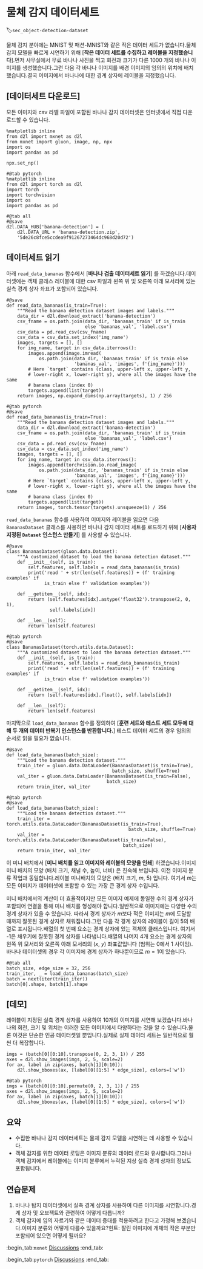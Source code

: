 # 물체 감지 데이터세트
:label:`sec_object-detection-dataset`

물체 감지 분야에는 MNIST 및 패션-MNIST와 같은 작은 데이터 세트가 없습니다.물체 감지 모델을 빠르게 시연하기 위해 [**작은 데이터 세트를 수집하고 레이블을 지정했습니다**].먼저 사무실에서 무료 바나나 사진을 찍고 회전과 크기가 다른 1000 개의 바나나 이미지를 생성했습니다.그런 다음 각 바나나 이미지를 배경 이미지의 임의의 위치에 배치했습니다.결국 이미지에서 바나나에 대한 경계 상자에 레이블을 지정했습니다. 

## [**데이터세트 다운로드**]

모든 이미지와 csv 라벨 파일이 포함된 바나나 감지 데이터셋은 인터넷에서 직접 다운로드할 수 있습니다.

```{.python .input}
%matplotlib inline
from d2l import mxnet as d2l
from mxnet import gluon, image, np, npx
import os
import pandas as pd

npx.set_np()
```

```{.python .input}
#@tab pytorch
%matplotlib inline
from d2l import torch as d2l
import torch
import torchvision
import os
import pandas as pd
```

```{.python .input}
#@tab all
#@save
d2l.DATA_HUB['banana-detection'] = (
    d2l.DATA_URL + 'banana-detection.zip',
    '5de26c8fce5ccdea9f91267273464dc968d20d72')
```

## 데이터세트 읽기

아래 `read_data_bananas` 함수에서 [**바나나 검출 데이터세트 읽기**] 를 하겠습니다.데이터셋에는 객체 클래스 레이블에 대한 csv 파일과 왼쪽 위 및 오른쪽 아래 모서리에 있는 실측 경계 상자 좌표가 포함되어 있습니다.

```{.python .input}
#@save
def read_data_bananas(is_train=True):
    """Read the banana detection dataset images and labels."""
    data_dir = d2l.download_extract('banana-detection')
    csv_fname = os.path.join(data_dir, 'bananas_train' if is_train
                             else 'bananas_val', 'label.csv')
    csv_data = pd.read_csv(csv_fname)
    csv_data = csv_data.set_index('img_name')
    images, targets = [], []
    for img_name, target in csv_data.iterrows():
        images.append(image.imread(
            os.path.join(data_dir, 'bananas_train' if is_train else
                         'bananas_val', 'images', f'{img_name}')))
        # Here `target` contains (class, upper-left x, upper-left y,
        # lower-right x, lower-right y), where all the images have the same
        # banana class (index 0)
        targets.append(list(target))
    return images, np.expand_dims(np.array(targets), 1) / 256
```

```{.python .input}
#@tab pytorch
#@save
def read_data_bananas(is_train=True):
    """Read the banana detection dataset images and labels."""
    data_dir = d2l.download_extract('banana-detection')
    csv_fname = os.path.join(data_dir, 'bananas_train' if is_train
                             else 'bananas_val', 'label.csv')
    csv_data = pd.read_csv(csv_fname)
    csv_data = csv_data.set_index('img_name')
    images, targets = [], []
    for img_name, target in csv_data.iterrows():
        images.append(torchvision.io.read_image(
            os.path.join(data_dir, 'bananas_train' if is_train else
                         'bananas_val', 'images', f'{img_name}')))
        # Here `target` contains (class, upper-left x, upper-left y,
        # lower-right x, lower-right y), where all the images have the same
        # banana class (index 0)
        targets.append(list(target))
    return images, torch.tensor(targets).unsqueeze(1) / 256
```

`read_data_bananas` 함수를 사용하여 이미지와 레이블을 읽으면 다음 `BananasDataset` 클래스를 사용하면 바나나 감지 데이터 세트를 로드하기 위해 [**사용자 지정된 `Dataset` 인스턴스 만들기**] 를 사용할 수 있습니다.

```{.python .input}
#@save
class BananasDataset(gluon.data.Dataset):
    """A customized dataset to load the banana detection dataset."""
    def __init__(self, is_train):
        self.features, self.labels = read_data_bananas(is_train)
        print('read ' + str(len(self.features)) + (f' training examples' if
              is_train else f' validation examples'))

    def __getitem__(self, idx):
        return (self.features[idx].astype('float32').transpose(2, 0, 1),
                self.labels[idx])

    def __len__(self):
        return len(self.features)
```

```{.python .input}
#@tab pytorch
#@save
class BananasDataset(torch.utils.data.Dataset):
    """A customized dataset to load the banana detection dataset."""
    def __init__(self, is_train):
        self.features, self.labels = read_data_bananas(is_train)
        print('read ' + str(len(self.features)) + (f' training examples' if
              is_train else f' validation examples'))

    def __getitem__(self, idx):
        return (self.features[idx].float(), self.labels[idx])

    def __len__(self):
        return len(self.features)
```

마지막으로 `load_data_bananas` 함수를 정의하여 [**훈련 세트와 테스트 세트 모두에 대해 두 개의 데이터 반복기 인스턴스를 반환합니다.**] 테스트 데이터 세트의 경우 임의의 순서로 읽을 필요가 없습니다.

```{.python .input}
#@save
def load_data_bananas(batch_size):
    """Load the banana detection dataset."""
    train_iter = gluon.data.DataLoader(BananasDataset(is_train=True),
                                       batch_size, shuffle=True)
    val_iter = gluon.data.DataLoader(BananasDataset(is_train=False),
                                     batch_size)
    return train_iter, val_iter
```

```{.python .input}
#@tab pytorch
#@save
def load_data_bananas(batch_size):
    """Load the banana detection dataset."""
    train_iter = torch.utils.data.DataLoader(BananasDataset(is_train=True),
                                             batch_size, shuffle=True)
    val_iter = torch.utils.data.DataLoader(BananasDataset(is_train=False),
                                           batch_size)
    return train_iter, val_iter
```

이 미니 배치에서 [**미니 배치를 읽고 이미지와 레이블의 모양을 인쇄**] 하겠습니다.이미지 미니 배치의 모양 (배치 크기, 채널 수, 높이, 너비) 은 친숙해 보입니다. 이전 이미지 분류 작업과 동일합니다.레이블 미니배치의 모양은 (배치 크기, $m$, 5) 입니다. 여기서 $m$는 모든 이미지가 데이터셋에 포함할 수 있는 가장 큰 경계 상자 수입니다. 

미니 배치에서의 계산이 더 효율적이지만 모든 이미지 예제에 동일한 수의 경계 상자가 포함되어 연결을 통해 미니 배치를 형성해야 합니다.일반적으로 이미지에는 다양한 수의 경계 상자가 있을 수 있습니다. 따라서 경계 상자가 $m$보다 적은 이미지는 $m$에 도달할 때까지 잘못된 경계 상자로 채워집니다.그런 다음 각 경계 상자의 레이블이 길이 5의 배열로 표시됩니다.배열의 첫 번째 요소는 경계 상자에 있는 객체의 클래스입니다. 여기서 -1은 채우기에 잘못된 경계 상자를 나타냅니다.배열의 나머지 4개 요소는 경계 상자의 왼쪽 위 모서리와 오른쪽 아래 모서리의 ($x$, $y$) 좌표값입니다 (범위는 0에서 1 사이임).바나나 데이터셋의 경우 각 이미지에 경계 상자가 하나뿐이므로 $m=1$이 있습니다.

```{.python .input}
#@tab all
batch_size, edge_size = 32, 256
train_iter, _ = load_data_bananas(batch_size)
batch = next(iter(train_iter))
batch[0].shape, batch[1].shape
```

## [**데모**]

레이블이 지정된 실측 경계 상자를 사용하여 10개의 이미지를 시연해 보겠습니다.바나나의 회전, 크기 및 위치는 이러한 모든 이미지에서 다양하다는 것을 알 수 있습니다.물론 이것은 단순한 인공 데이터셋일 뿐입니다.실제로 실제 데이터 세트는 일반적으로 훨씬 더 복잡합니다.

```{.python .input}
imgs = (batch[0][0:10].transpose(0, 2, 3, 1)) / 255
axes = d2l.show_images(imgs, 2, 5, scale=2)
for ax, label in zip(axes, batch[1][0:10]):
    d2l.show_bboxes(ax, [label[0][1:5] * edge_size], colors=['w'])
```

```{.python .input}
#@tab pytorch
imgs = (batch[0][0:10].permute(0, 2, 3, 1)) / 255
axes = d2l.show_images(imgs, 2, 5, scale=2)
for ax, label in zip(axes, batch[1][0:10]):
    d2l.show_bboxes(ax, [label[0][1:5] * edge_size], colors=['w'])
```

## 요약

* 수집한 바나나 감지 데이터세트는 물체 감지 모델을 시연하는 데 사용할 수 있습니다.
* 객체 감지를 위한 데이터 로딩은 이미지 분류의 데이터 로드와 유사합니다.그러나 객체 감지에서 레이블에는 이미지 분류에서 누락된 지상 실측 경계 상자의 정보도 포함됩니다.

## 연습문제

1. 바나나 탐지 데이터셋에서 실측 경계 상자를 사용하여 다른 이미지를 시연합니다.경계 상자 및 오브젝트와 관련하여 어떻게 다릅니까?
1. 객체 감지에 임의 자르기와 같은 데이터 증대를 적용하려고 한다고 가정해 보겠습니다.이미지 분류와 어떻게 다를수 있을까요?힌트: 잘린 이미지에 개체의 작은 부분만 포함되어 있으면 어떻게 될까요?

:begin_tab:`mxnet`
[Discussions](https://discuss.d2l.ai/t/372)
:end_tab:

:begin_tab:`pytorch`
[Discussions](https://discuss.d2l.ai/t/1608)
:end_tab:
